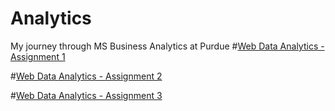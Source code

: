 # Analytics
My journey through MS Business Analytics at Purdue
#[Web Data Analytics - Assignment 1](https://github.com/sdhar10/Analytics/blob/main/dhar_sheen_hw1.ipynb)

#[Web Data Analytics - Assignment 2](https://github.com/sdhar10/Analytics/blob/main/dhar_sheen_hw2.ipynb)

#[Web Data Analytics - Assignment 3](https://github.com/sdhar10/Analytics/blob/main/dhar_sheen_hw3.ipynb)
